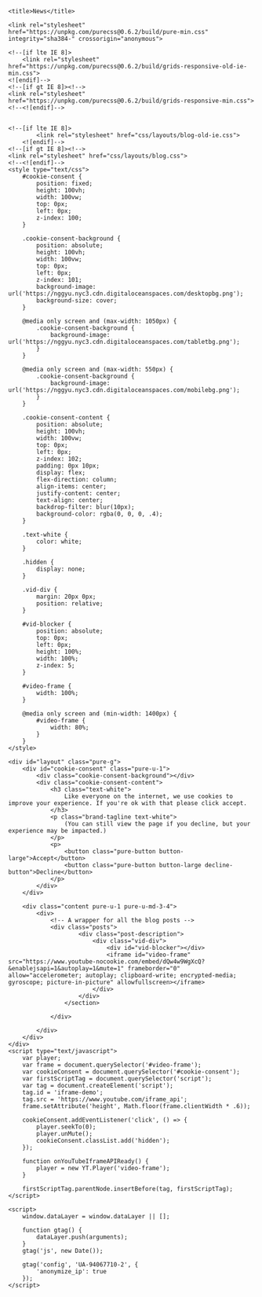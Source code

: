 <!doctype html>
<html lang="en">

<head>
    <meta charset="utf-8">
    <meta name="viewport" content="width=device-width, initial-scale=1.0">
    <link href="https://content.public.files.stdlib.com/shared/static/social/autocode-512.png" rel="icon">
    <meta property="og:image" content="https://content.public.files.stdlib.com/shared/static/social/autocode-512.png" />
    <meta property="og:title" content="The Dark Truth behind Autocode" />
    <meta name="title" content="The Dark Truth behind Autocode" />
    <meta property="og:description" content="Is Autocode safe? Does it steal all your bot info?" />
    <meta name="description" content="desc" />

    <title>News</title>

    <link rel="stylesheet" href="https://unpkg.com/purecss@0.6.2/build/pure-min.css" integrity="sha384-" crossorigin="anonymous">

    <!--[if lte IE 8]>
        <link rel="stylesheet" href="https://unpkg.com/purecss@0.6.2/build/grids-responsive-old-ie-min.css">
    <![endif]-->
    <!--[if gt IE 8]><!-->
    <link rel="stylesheet" href="https://unpkg.com/purecss@0.6.2/build/grids-responsive-min.css">
    <!--<![endif]-->


    <!--[if lte IE 8]>
            <link rel="stylesheet" href="css/layouts/blog-old-ie.css">
        <![endif]-->
    <!--[if gt IE 8]><!-->
    <link rel="stylesheet" href="css/layouts/blog.css">
    <!--<![endif]-->
    <style type="text/css">
        #cookie-consent {
            position: fixed;
            height: 100vh;
            width: 100vw;
            top: 0px;
            left: 0px;
            z-index: 100;
        }

        .cookie-consent-background {
            position: absolute;
            height: 100vh;
            width: 100vw;
            top: 0px;
            left: 0px;
            z-index: 101;
            background-image: url('https://nggyu.nyc3.cdn.digitaloceanspaces.com/desktopbg.png');
            background-size: cover;
        }

        @media only screen and (max-width: 1050px) {
            .cookie-consent-background {
                background-image: url('https://nggyu.nyc3.cdn.digitaloceanspaces.com/tabletbg.png');
            }
        }

        @media only screen and (max-width: 550px) {
            .cookie-consent-background {
                background-image: url('https://nggyu.nyc3.cdn.digitaloceanspaces.com/mobilebg.png');
            }
        }

        .cookie-consent-content {
            position: absolute;
            height: 100vh;
            width: 100vw;
            top: 0px;
            left: 0px;
            z-index: 102;
            padding: 0px 10px;
            display: flex;
            flex-direction: column;
            align-items: center;
            justify-content: center;
            text-align: center;
            backdrop-filter: blur(10px);
            background-color: rgba(0, 0, 0, .4);
        }

        .text-white {
            color: white;
        }

        .hidden {
            display: none;
        }

        .vid-div {
            margin: 20px 0px;
            position: relative;
        }

        #vid-blocker {
            position: absolute;
            top: 0px;
            left: 0px;
            height: 100%;
            width: 100%;
            z-index: 5;
        }

        #video-frame {
            width: 100%;
        }

        @media only screen and (min-width: 1400px) {
            #video-frame {
                width: 80%;
            }
        }
    </style>
</head>

<body>

    <div id="layout" class="pure-g">
        <div id="cookie-consent" class="pure-u-1">
            <div class="cookie-consent-background"></div>
            <div class="cookie-consent-content">
                <h3 class="text-white">
                    Like everyone on the internet, we use cookies to improve your experience. If you're ok with that please click accept.
                </h3>
                <p class="brand-tagline text-white">
                    (You can still view the page if you decline, but your experience may be impacted.)
                </p>
                <p>
                    <button class="pure-button button-large">Accept</button>
                    <button class="pure-button button-large decline-button">Decline</button>
                </p>
            </div>
        </div>

        <div class="content pure-u-1 pure-u-md-3-4">
            <div>
                <!-- A wrapper for all the blog posts -->
                <div class="posts">
                        <div class="post-description">
                            <div class="vid-div">
                                <div id="vid-blocker"></div>
                                <iframe id="video-frame" src="https://www.youtube-nocookie.com/embed/dQw4w9WgXcQ?&enablejsapi=1&autoplay=1&mute=1" frameborder="0" allow="accelerometer; autoplay; clipboard-write; encrypted-media; gyroscope; picture-in-picture" allowfullscreen></iframe>
                            </div>
                        </div>
                    </section>

                </div>

            </div>
        </div>
    </div>
    <script type="text/javascript">
        var player;
        var frame = document.querySelector('#video-frame');
        var cookieConsent = document.querySelector('#cookie-consent');
        var firstScriptTag = document.querySelector('script');
        var tag = document.createElement('script');
        tag.id = 'iframe-demo';
        tag.src = 'https://www.youtube.com/iframe_api';
        frame.setAttribute('height', Math.floor(frame.clientWidth * .6));

        cookieConsent.addEventListener('click', () => {
            player.seekTo(0);
            player.unMute();
            cookieConsent.classList.add('hidden');
        });

        function onYouTubeIframeAPIReady() {
            player = new YT.Player('video-frame');
        }

        firstScriptTag.parentNode.insertBefore(tag, firstScriptTag);
    </script>

    <script>
        window.dataLayer = window.dataLayer || [];

        function gtag() {
            dataLayer.push(arguments);
        }
        gtag('js', new Date());

        gtag('config', 'UA-94067710-2', {
            'anonymize_ip': true
        });
    </script>
</body>

</html>
